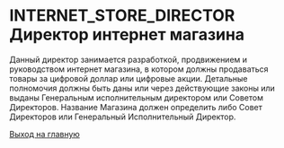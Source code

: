 # INTERNET_STORE_DIRECTOR Директор интернет магазина
Данный директор занимается разработкой, продвижением и руководством интернет магазина, в котором должны 
продаваться товары за цифровой доллар или цифровые акции. 
Детальные полномочия должны быть даны или через действующие законы или 
выданы Генеральным исполнительным директором или Советом Директоров. 
Название Магазина должен определить либо Совет Директоров или Генеральный Исполнительный Директор.

[Выход на главную](../readme.md)